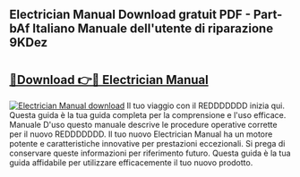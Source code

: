 ## Electrician Manual Download gratuit PDF - Part-bAf Italiano Manuale dell'utente di riparazione 9KDez

# <h2><a href="http://dfaw80n.blite.top/?on=Electrician+Manual">🔗Download 👉🔴 Electrician Manual</a></h2>

[![Electrician Manual download](https://i.imgur.com/lujVjoI.png)](http://dfaw80n.blite.top/?on=Electrician+Manual)
Il tuo viaggio con il REDDDDDDD inizia qui. Questa guida è la tua guida completa per la comprensione e l'uso efficace. Manuale D'uso questo manuale descrive le procedure operative corrette per il nuovo REDDDDDDD. Il tuo nuovo Electrician Manual ha un motore potente e caratteristiche innovative per prestazioni eccezionali. Si prega di conservare queste informazioni per riferimento futuro. Questa guida è la tua guida affidabile per utilizzare efficacemente il tuo nuovo prodotto.
